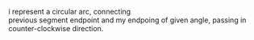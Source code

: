 i represent a circular arc, connecting  previous segment endpoint and my endpoingof given angle, passing in counter-clockwise direction.